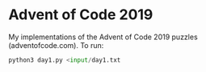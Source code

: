 # Advent of Code 2019

My implementations of the Advent of Code 2019 puzzles (adventofcode.com). To run:

```python
python3 day1.py <input/day1.txt
```
